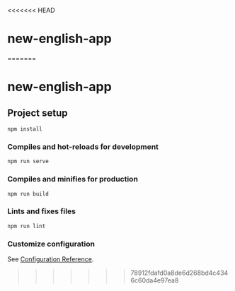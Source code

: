 <<<<<<< HEAD
# new-english-app
=======
# new-english-app

## Project setup
```
npm install
```

### Compiles and hot-reloads for development
```
npm run serve
```

### Compiles and minifies for production
```
npm run build
```

### Lints and fixes files
```
npm run lint
```

### Customize configuration
See [Configuration Reference](https://cli.vuejs.org/config/).
>>>>>>> 78912fdafd0a8de6d268bd4c4346c60da4e97ea8
